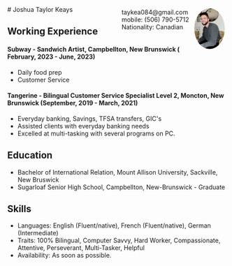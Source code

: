 <img style="float:right;border-radius:50%;width:70px;padding:6px" src="me.JPG" />

<span style="float:right;padding:6px">
    taykea084@gmail.com <br> mobile: (506) 790-5712 <br> Nationality: Canadian
</span>
# Joshua Taylor Keays

## Working Experience

#### Subway - Sandwich Artist, Campbellton, New Brunswick ( February, 2023 - June, 2023)
* Daily food prep
* Customer Service

#### Tangerine - Bilingual Customer Service Specialist Level 2, Moncton, New Brunswick (September, 2019 - March, 2021)

* Everyday banking, Savings, TFSA transfers, GIC's
* Assisted clients with everyday banking needs
* Excelled at multi-tasking with several programs on PC.

## Education

* Bachelor of International Relation, Mount Allison University, Sackville, New Bruswick
* Sugarloaf Senior High School, Campbellton, New-Brunswick - Graduate

## Skills
* Languages: English (Fluent/native), French (Fluent/native), German (Intermediate)
* Traits: 100% Bilingual, Computer Savvy, Hard Worker, Compassionate, Attentive, Perseverant, Multi-Tasker, Helpful
* Availability: As soon as possible.
